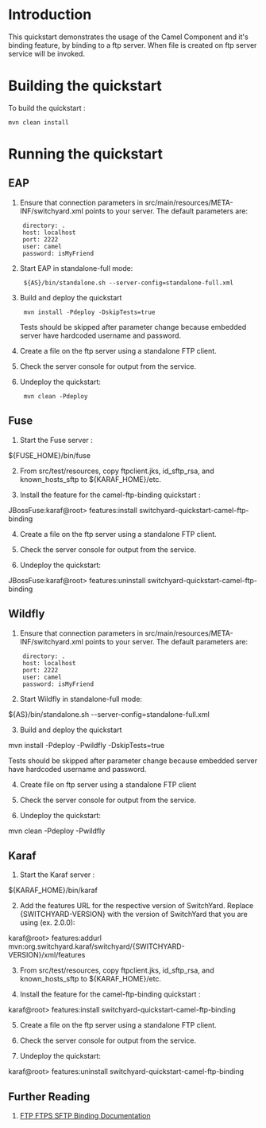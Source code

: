Introduction
============
This quickstart demonstrates the usage of the Camel Component and it's binding feature, by binding 
to a ftp server. When file is created on ftp server service will be invoked.


Building the quickstart
======================

To build the quickstart :

```
mvn clean install
```


Running the quickstart
======================


EAP
----------
1. Ensure that connection parameters in src/main/resources/META-INF/switchyard.xml points to your server.
   The default parameters are:
```
    directory: .
    host: localhost
    port: 2222
    user: camel
    password: isMyFriend
```
2. Start EAP in standalone-full mode:

        ${AS}/bin/standalone.sh --server-config=standalone-full.xml

3. Build and deploy the quickstart

        mvn install -Pdeploy -DskipTests=true

    Tests should be skipped after parameter change because embedded server have hardcoded username and password.

4. Create a file on the ftp server using a standalone FTP client.

5. Check the server console for output from the service.

6. Undeploy the quickstart:

        mvn clean -Pdeploy


Fuse
----------
1. Start the Fuse server :

${FUSE_HOME}/bin/fuse

2. From src/test/resources, copy ftpclient.jks, id_sftp_rsa, and known_hosts_sftp to ${KARAF_HOME}/etc.

3. Install the feature for the camel-ftp-binding quickstart :

JBossFuse:karaf@root> features:install switchyard-quickstart-camel-ftp-binding

4. Create a file on the ftp server using a standalone FTP client.

5. Check the server console for output from the service.

6. Undeploy the quickstart:

JBossFuse:karaf@root> features:uninstall switchyard-quickstart-camel-ftp-binding


Wildfly
----------
1. Ensure that connection parameters in src/main/resources/META-INF/switchyard.xml points to your server.
The default parameters are:
```
    directory: .
    host: localhost
    port: 2222
    user: camel
    password: isMyFriend
```
2. Start Wildfly in standalone-full mode:

${AS}/bin/standalone.sh --server-config=standalone-full.xml

3. Build and deploy the quickstart

mvn install -Pdeploy -Pwildfly -DskipTests=true

Tests should be skipped after parameter change because embedded server have hardcoded username and password.

4. Create file on ftp server using a standalone FTP client

5. Check the server console for output from the service.

6. Undeploy the quickstart:

mvn clean -Pdeploy -Pwildfly


Karaf
----------
1. Start the Karaf server :

${KARAF_HOME}/bin/karaf

2. Add the features URL for the respective version of SwitchYard.   Replace {SWITCHYARD-VERSION}
with the version of SwitchYard that you are using (ex. 2.0.0): 

karaf@root> features:addurl mvn:org.switchyard.karaf/switchyard/{SWITCHYARD-VERSION}/xml/features

3. From src/test/resources, copy ftpclient.jks, id_sftp_rsa, and known_hosts_sftp to ${KARAF_HOME}/etc.

4. Install the feature for the camel-ftp-binding quickstart :

karaf@root> features:install switchyard-quickstart-camel-ftp-binding

5. Create a file on the ftp server using a standalone FTP client.

6. Check the server console for output from the service.

7. Undeploy the quickstart:

karaf@root> features:uninstall switchyard-quickstart-camel-ftp-binding


## Further Reading

1. [FTP FTPS SFTP Binding Documentation](https://docs.jboss.org/author/display/SWITCHYARD/FTP+FTPS+SFTP)
